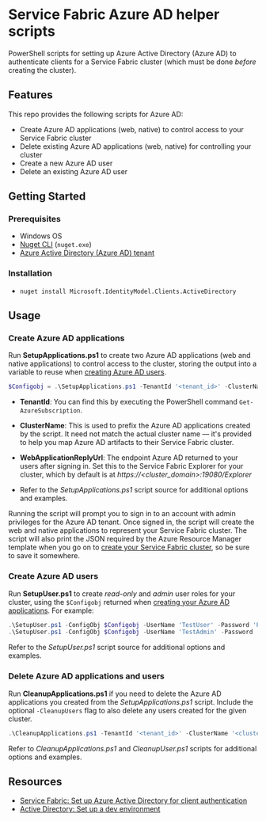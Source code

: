 # Service Fabric Azure AD helper scripts

PowerShell scripts for setting up Azure Active Directory (Azure AD) to authenticate clients for a Service Fabric cluster (which must be done *before* creating the cluster).

## Features

This repo provides the following scripts for Azure AD:

* Create Azure AD applications (web, native) to control access to your Service Fabric cluster
* Delete existing Azure AD applications (web, native) for controlling your cluster
* Create a new Azure AD user
* Delete an existing Azure AD user

## Getting Started

### Prerequisites

- Windows OS
- [Nuget CLI](https://docs.microsoft.com/en-us/nuget/tools/nuget-exe-cli-reference) (`nuget.exe`)
- [Azure Active Directory (Azure AD) tenant](https://docs.microsoft.com/en-us/azure/active-directory/develop/quickstart-create-new-tenant)

### Installation

- `nuget install Microsoft.IdentityModel.Clients.ActiveDirectory`

## Usage

### Create Azure AD applications

Run **SetupApplications.ps1** to create two Azure AD applications (web and native applications) to control access to the cluster, storing the output into a variable to reuse when [creating Azure AD users](#create-azure-ad-users).

```PowerShell
$Configobj = .\SetupApplications.ps1 -TenantId '<tenant_id>' -ClusterName '<cluster_name>' -WebApplicationReplyUrl 'https://<cluster_domain>:19080/Explorer' -AddResourceAccess
```

- **TenantId**: You can find this by executing the PowerShell command `Get-AzureSubscription`.

- **ClusterName**: This is used to prefix the Azure AD applications created by the script. It need not match the actual cluster name — it's provided to help you map Azure AD artifacts to their Service Fabric cluster.

- **WebApplicationReplyUrl**: The endpoint Azure AD returned to your users after signing in. Set this to the Service Fabric Explorer for your cluster, which by default is at *https://<cluster_domain>:19080/Explorer*

- Refer to the *SetupApplications.ps1* script source for additional options and examples.

Running the script will prompt you to sign in to an account with admin privileges for the Azure AD tenant. Once signed in, the script will create the web and native applications to represent your Service Fabric cluster. The script will also print the JSON required by the Azure Resource Manager template when you go on to [create your Service Fabric cluster](https://docs.microsoft.com/en-us/azure/service-fabric/service-fabric-cluster-creation-create-template#add-azure-ad-configuration-to-use-azure-ad-for-client-access), so be sure to save it somewhere.

### Create Azure AD users

Run **SetupUser.ps1** to create *read-only* and *admin* user roles for your cluster, using the `$Configobj` returned when [creating your Azure AD applications](#create-azure-ad-applications). For example:

```PowerShell
.\SetupUser.ps1 -ConfigObj $Configobj -UserName 'TestUser' -Password 'P@ssword!123'
.\SetupUser.ps1 -ConfigObj $Configobj -UserName 'TestAdmin' -Password 'P@ssword!123' -IsAdmin
```

Refer to the *SetupUser.ps1* script source for additional options and examples.

### Delete Azure AD applications and users

Run **CleanupApplications.ps1** if you need to delete the Azure AD applications you created from the *SetupApplications.ps1* script. Include the optional `-CleanupUsers` flag to also delete any users created for the given cluster.

```PowerShell
.\CleanupApplications.ps1 -TenantId '<tenant_id>' -ClusterName '<cluster_name>' -CleanupUsers
```

Refer to *CleanupApplications.ps1* and *CleanupUser.ps1* scripts for additional options and examples.

## Resources

- [Service Fabric: Set up Azure Active Directory for client authentication](https://docs.microsoft.com/en-us/azure/service-fabric/service-fabric-cluster-creation-setup-aad)
- [Active Directory: Set up a dev environment](https://docs.microsoft.com/en-us/azure/active-directory/develop/quickstart-create-new-tenant)

